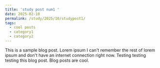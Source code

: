 ```yaml
---
title: 'study post num1 '
date: 2025-02-10
permalink: /study/2025/10/studypost1/
tags:
  - cool posts
  - category1
  - category2
---
```


This is a sample blog post. Lorem ipsum I can't remember the rest of lorem ipsum and don't have an internet connection right now. Testing testing testing this blog post. Blog posts are cool.


